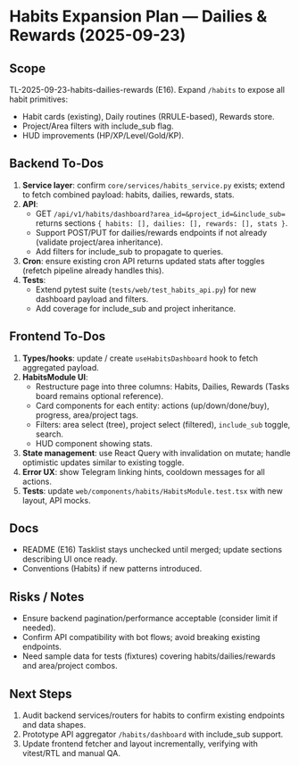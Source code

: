 # Habits Expansion Plan — Dailies & Rewards (2025-09-23)

## Scope
TL-2025-09-23-habits-dailies-rewards (E16). Expand `/habits` to expose all habit primitives:
- Habit cards (existing), Daily routines (RRULE-based), Rewards store.
- Project/Area filters with include_sub flag.
- HUD improvements (HP/XP/Level/Gold/KP).

## Backend To-Dos
1. **Service layer**: confirm `core/services/habits_service.py` exists; extend to fetch combined payload: habits, dailies, rewards, stats.
2. **API**:
   - GET `/api/v1/habits/dashboard?area_id=&project_id=&include_sub=` returns sections `{ habits: [], dailies: [], rewards: [], stats }`.
   - Support POST/PUT for dailies/rewards endpoints if not already (validate project/area inheritance).
   - Add filters for include_sub to propagate to queries.
3. **Cron**: ensure existing cron API returns updated stats after toggles (refetch pipeline already handles this).
4. **Tests**:
   - Extend pytest suite (`tests/web/test_habits_api.py`) for new dashboard payload and filters.
   - Add coverage for include_sub and project inheritance.

## Frontend To-Dos
1. **Types/hooks**: update / create `useHabitsDashboard` hook to fetch aggregated payload.
2. **HabitsModule UI**:
   - Restructure page into three columns: Habits, Dailies, Rewards (Tasks board remains optional reference).
   - Card components for each entity: actions (up/down/done/buy), progress, area/project tags.
   - Filters: area select (tree), project select (filtered), `include_sub` toggle, search.
   - HUD component showing stats.
3. **State management**: use React Query with invalidation on mutate; handle optimistic updates similar to existing toggle.
4. **Error UX**: show Telegram linking hints, cooldown messages for all actions.
5. **Tests**: update `web/components/habits/HabitsModule.test.tsx` with new layout, API mocks.

## Docs
- README (E16) Tasklist stays unchecked until merged; update sections describing UI once ready.
- Conventions (Habits) if new patterns introduced.

## Risks / Notes
- Ensure backend pagination/performance acceptable (consider limit if needed).
- Confirm API compatibility with bot flows; avoid breaking existing endpoints.
- Need sample data for tests (fixtures) covering habits/dailies/rewards and area/project combos.

## Next Steps
1. Audit backend services/routers for habits to confirm existing endpoints and data shapes.
2. Prototype API aggregator `/habits/dashboard` with include_sub support.
3. Update frontend fetcher and layout incrementally, verifying with vitest/RTL and manual QA.
